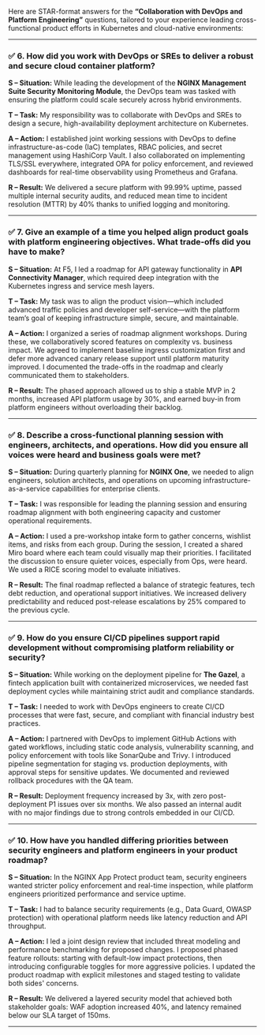 Here are STAR-format answers for the **“Collaboration with DevOps and Platform Engineering”** questions, tailored to your experience leading cross-functional product efforts in Kubernetes and cloud-native environments:

---

### ✅ **6. How did you work with DevOps or SREs to deliver a robust and secure cloud container platform?**

**S – Situation:**
While leading the development of the **NGINX Management Suite Security Monitoring Module**, the DevOps team was tasked with ensuring the platform could scale securely across hybrid environments.

**T – Task:**
My responsibility was to collaborate with DevOps and SREs to design a secure, high-availability deployment architecture on Kubernetes.

**A – Action:**
I established joint working sessions with DevOps to define infrastructure-as-code (IaC) templates, RBAC policies, and secret management using HashiCorp Vault. I also collaborated on implementing TLS/SSL everywhere, integrated OPA for policy enforcement, and reviewed dashboards for real-time observability using Prometheus and Grafana.

**R – Result:**
We delivered a secure platform with 99.99% uptime, passed multiple internal security audits, and reduced mean time to incident resolution (MTTR) by 40% thanks to unified logging and monitoring.

---

### ✅ **7. Give an example of a time you helped align product goals with platform engineering objectives. What trade-offs did you have to make?**

**S – Situation:**
At F5, I led a roadmap for API gateway functionality in **API Connectivity Manager**, which required deep integration with the Kubernetes ingress and service mesh layers.

**T – Task:**
My task was to align the product vision—which included advanced traffic policies and developer self-service—with the platform team’s goal of keeping infrastructure simple, secure, and maintainable.

**A – Action:**
I organized a series of roadmap alignment workshops. During these, we collaboratively scored features on complexity vs. business impact. We agreed to implement baseline ingress customization first and defer more advanced canary release support until platform maturity improved. I documented the trade-offs in the roadmap and clearly communicated them to stakeholders.

**R – Result:**
The phased approach allowed us to ship a stable MVP in 2 months, increased API platform usage by 30%, and earned buy-in from platform engineers without overloading their backlog.

---

### ✅ **8. Describe a cross-functional planning session with engineers, architects, and operations. How did you ensure all voices were heard and business goals were met?**

**S – Situation:**
During quarterly planning for **NGINX One**, we needed to align engineers, solution architects, and operations on upcoming infrastructure-as-a-service capabilities for enterprise clients.

**T – Task:**
I was responsible for leading the planning session and ensuring roadmap alignment with both engineering capacity and customer operational requirements.

**A – Action:**
I used a pre-workshop intake form to gather concerns, wishlist items, and risks from each group. During the session, I created a shared Miro board where each team could visually map their priorities. I facilitated the discussion to ensure quieter voices, especially from Ops, were heard. We used a RICE scoring model to evaluate initiatives.

**R – Result:**
The final roadmap reflected a balance of strategic features, tech debt reduction, and operational support initiatives. We increased delivery predictability and reduced post-release escalations by 25% compared to the previous cycle.

---

### ✅ **9. How do you ensure CI/CD pipelines support rapid development without compromising platform reliability or security?**

**S – Situation:**
While working on the deployment pipeline for **The Gazel**, a fintech application built with containerized microservices, we needed fast deployment cycles while maintaining strict audit and compliance standards.

**T – Task:**
I needed to work with DevOps engineers to create CI/CD processes that were fast, secure, and compliant with financial industry best practices.

**A – Action:**
I partnered with DevOps to implement GitHub Actions with gated workflows, including static code analysis, vulnerability scanning, and policy enforcement with tools like SonarQube and Trivy. I introduced pipeline segmentation for staging vs. production deployments, with approval steps for sensitive updates. We documented and reviewed rollback procedures with the QA team.

**R – Result:**
Deployment frequency increased by 3x, with zero post-deployment P1 issues over six months. We also passed an internal audit with no major findings due to strong controls embedded in our CI/CD.

---

### ✅ **10. How have you handled differing priorities between security engineers and platform engineers in your product roadmap?**

**S – Situation:**
In the NGINX App Protect product team, security engineers wanted stricter policy enforcement and real-time inspection, while platform engineers prioritized performance and service uptime.

**T – Task:**
I had to balance security requirements (e.g., Data Guard, OWASP protection) with operational platform needs like latency reduction and API throughput.

**A – Action:**
I led a joint design review that included threat modeling and performance benchmarking for proposed changes. I proposed phased feature rollouts: starting with default-low impact protections, then introducing configurable toggles for more aggressive policies. I updated the product roadmap with explicit milestones and staged testing to validate both sides' concerns.

**R – Result:**
We delivered a layered security model that achieved both stakeholder goals: WAF adoption increased 40%, and latency remained below our SLA target of 150ms.

---

